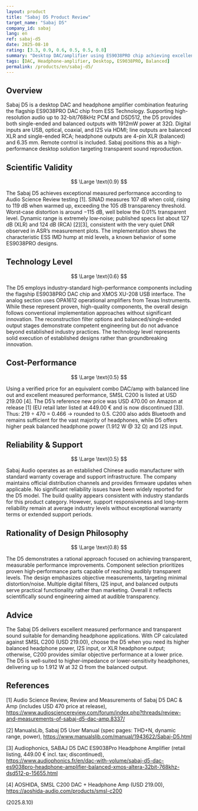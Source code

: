 ```yaml
---
layout: product
title: "Sabaj D5 Product Review"
target_name: "Sabaj D5"
company_id: sabaj
lang: en
ref: sabaj-d5
date: 2025-08-10
rating: [3.3, 0.9, 0.6, 0.5, 0.5, 0.8]
summary: "Desktop DAC/amplifier using ES9038PRO chip achieving excellent measured performance but facing strong competition from cheaper alternatives"
tags: [DAC, Headphone-amplifier, Desktop, ES9038PRO, Balanced]
permalink: /products/en/sabaj-d5/
---
```


## Overview

Sabaj D5 is a desktop DAC and headphone amplifier combination featuring the flagship ES9038PRO DAC chip from ESS Technology. Supporting high-resolution audio up to 32-bit/768kHz PCM and DSD512, the D5 provides both single-ended and balanced outputs with 1912mW power at 32Ω. Digital inputs are USB, optical, coaxial, and I2S via HDMI; line outputs are balanced XLR and single-ended RCA; headphone outputs are 4-pin XLR (balanced) and 6.35 mm. Remote control is included. Sabaj positions this as a high-performance desktop solution targeting transparent sound reproduction.

## Scientific Validity

$$ \Large \text{0.9} $$

The Sabaj D5 achieves exceptional measured performance according to Audio Science Review testing [1]. SINAD measures 107 dB when cold, rising to 119 dB when warmed up, exceeding the 105 dB transparency threshold. Worst‑case distortion is around −115 dB, well below the 0.01% transparent level. Dynamic range is extremely low‑noise; published specs list about 127 dB (XLR) and 124 dB (RCA) [2][3], consistent with the very quiet DNR observed in ASR’s measurement plots. The implementation shows the characteristic ESS IMD hump at mid levels, a known behavior of some ES9038PRO designs.

## Technology Level

$$ \Large \text{0.6} $$

The D5 employs industry-standard high-performance components including the flagship ES9038PRO DAC chip and XMOS XU-208 USB interface. The analog section uses OPA1612 operational amplifiers from Texas Instruments. While these represent proven, high-quality components, the overall design follows conventional implementation approaches without significant innovation. The reconstruction filter options and balanced/single-ended output stages demonstrate competent engineering but do not advance beyond established industry practices. The technology level represents solid execution of established designs rather than groundbreaking innovation.

## Cost-Performance

$$ \Large \text{0.5} $$

Using a verified price for an equivalent combo DAC/amp with balanced line out and excellent measured performance, SMSL C200 is listed at USD 219.00 [4]. The D5’s reference new price was USD 470.00 on Amazon at release [1] (EU retail later listed at 449.00 € and is now discontinued [3]). Thus: 219 ÷ 470 = 0.466 → rounded to 0.5. C200 also adds Bluetooth and remains sufficient for the vast majority of headphones, while D5 offers higher peak balanced headphone power (1.912 W @ 32 Ω) and I2S input.

## Reliability & Support

$$ \Large \text{0.5} $$

Sabaj Audio operates as an established Chinese audio manufacturer with standard warranty coverage and support infrastructure. The company maintains official distribution channels and provides firmware updates when applicable. No significant reliability issues have been widely reported for the D5 model. The build quality appears consistent with industry standards for this product category. However, support responsiveness and long-term reliability remain at average industry levels without exceptional warranty terms or extended support periods.

## Rationality of Design Philosophy

$$ \Large \text{0.8} $$

The D5 demonstrates a rational approach focused on achieving transparent, measurable performance improvements. Component selection prioritizes proven high‑performance parts capable of reaching audibly transparent levels. The design emphasizes objective measurements, targeting minimal distortion/noise. Multiple digital filters, I2S input, and balanced outputs serve practical functionality rather than marketing. Overall it reflects scientifically sound engineering aimed at audible transparency.

## Advice

The Sabaj D5 delivers excellent measured performance and transparent sound suitable for demanding headphone applications. With CP calculated against SMSL C200 (USD 219.00), choose the D5 when you need its higher balanced headphone power, I2S input, or XLR headphone output; otherwise, C200 provides similar objective performance at a lower price. The D5 is well‑suited to higher‑impedance or lower‑sensitivity headphones, delivering up to 1.912 W at 32 Ω from the balanced output.

## References

[1] Audio Science Review, Review and Measurements of Sabaj D5 DAC & Amp (includes USD 470 price at release), https://www.audiosciencereview.com/forum/index.php?threads/review-and-measurements-of-sabaj-d5-dac-amp.8337/

[2] ManualsLib, Sabaj D5 User Manual (spec pages: THD+N, dynamic range, power), https://www.manualslib.com/manual/1943622/Sabaj-D5.html

[3] Audiophonics, SABAJ D5 DAC ES9038Pro Headphone Amplifier (retail listing, 449.00 € incl. tax; discontinued), https://www.audiophonics.fr/en/dac-with-volume/sabaj-d5-dac-es9038pro-headphone-amplifier-balanced-xmos-altera-32bit-768khz-dsd512-p-15655.html

[4] AOSHIDA, SMSL C200 DAC + Headphone Amp (USD 219.00), https://aoshida-audio.com/products/smsl-c200

(2025.8.10)